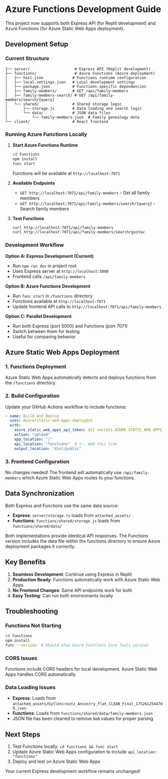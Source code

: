 # Azure Functions Development Guide

This project now supports both Express API (for Replit development) and Azure Functions (for Azure Static Web Apps deployment).

## Development Setup

### Current Structure
```
├── server/                    # Express API (Replit development)
├── functions/                 # Azure Functions (Azure deployment)
│   ├── host.json             # Functions runtime configuration
│   ├── local.settings.json   # Local development settings
│   ├── package.json          # Functions-specific dependencies
│   ├── family-members/       # GET /api/family-members
│   ├── family-members-search/ # GET /api/family-members/search/{query}
│   └── shared/               # Shared storage logic
│       ├── storage.js        # Data loading and search logic
│       └── data/             # JSON data files
│           └── family-members.json  # Family genealogy data
└── client/                   # React frontend
```

### Running Azure Functions Locally

1. **Start Azure Functions Runtime**
   ```bash
   cd functions
   npm install
   func start
   ```
   Functions will be available at `http://localhost:7071`

2. **Available Endpoints**
   - `GET http://localhost:7071/api/family-members` - Get all family members
   - `GET http://localhost:7071/api/family-members/search/{query}` - Search family members

3. **Test Functions**
   ```bash
   curl http://localhost:7071/api/family-members
   curl http://localhost:7071/api/family-members/search/gustav
   ```

### Development Workflow

**Option A: Express Development (Current)**
- Run `npm run dev` in project root
- Uses Express server at `http://localhost:5000`
- Frontend calls `/api/family-members`

**Option B: Azure Functions Development**
- Run `func start` in `/functions` directory
- Functions available at `http://localhost:7071`
- Update frontend API calls to `http://localhost:7071/api/family-members`

**Option C: Parallel Development**
- Run both Express (port 5000) and Functions (port 7071)
- Switch between them for testing
- Useful for comparing behavior

## Azure Static Web Apps Deployment

### 1. Functions Deployment
Azure Static Web Apps automatically detects and deploys functions from the `/functions` directory.

### 2. Build Configuration
Update your GitHub Actions workflow to include functions:

```yaml
- name: Build And Deploy
  uses: Azure/static-web-apps-deploy@v1
  with:
    azure_static_web_apps_api_token: ${{ secrets.AZURE_STATIC_WEB_APPS_API_TOKEN }}
    action: "upload"
    app_location: "/"
    api_location: "functions"  # <-- Add this line
    output_location: "dist/public"
```

### 3. Frontend Configuration
No changes needed! The frontend will automatically use `/api/family-members` which Azure Static Web Apps routes to your functions.

## Data Synchronization

Both Express and Functions use the same data source:
- **Express**: `server/storage.ts` loads from `attached_assets/`
- **Functions**: `functions/shared/storage.js` loads from `functions/shared/data/`

Both implementations provide identical API responses. The Functions version includes the data file within the functions directory to ensure Azure deployment packages it correctly.

## Key Benefits

1. **Seamless Development**: Continue using Express in Replit
2. **Production Ready**: Functions automatically work with Azure Static Web Apps
3. **No Frontend Changes**: Same API endpoints work for both
4. **Easy Testing**: Can run both environments locally

## Troubleshooting

### Functions Not Starting
```bash
cd functions
npm install
func --version  # Should show Azure Functions Core Tools version
```

### CORS Issues
Functions include CORS headers for local development. Azure Static Web Apps handles CORS automatically.

### Data Loading Issues
- **Express**: Loads from `attached_assets/Gyllencreutz_Ancestry_Flat_CLEAN_Final_1752612544769.json`
- **Functions**: Loads from `functions/shared/data/family-members.json`
- JSON file has been cleaned to remove `NaN` values for proper parsing

## Next Steps

1. Test Functions locally: `cd functions && func start`
2. Update Azure Static Web Apps configuration to include `api_location: "functions"`
3. Deploy and test on Azure Static Web Apps

Your current Express development workflow remains unchanged!